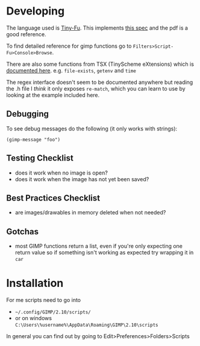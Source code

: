 # Developing

The language used is [Tiny-Fu](http://www.ve3syb.ca/software/tiny-fu/). This
implements [this
spec](https://conservatory.scheme.org/schemers/Documents/Standards/R5RS/r5rs.pdf)
and the pdf is a good reference.

To find detailed reference for gimp functions go to `Filters>Script-Fu>Console>Browse`.

There are also some functions from TSX (TinyScheme eXtensions) which is
[documented
here](https://github.com/mherasg/tsx/blob/master/tsx-functions.txt). e.g.
`file-exists`, `getenv` and `time`

The regex interface doesn't seem to be documented anywhere but reading the .h
file I _think_ it only exposes `re-match`, which you can learn to use by
looking at the example included here.

## Debugging

To see debug messages do the following (it only works with strings):
```
(gimp-message "foo")
```

## Testing Checklist

* does it work when no image is open?
* does it work when the image has not yet been saved?

##  Best Practices Checklist

* are images/drawables in memory deleted when not needed?

## Gotchas

* most GIMP functions return a list, even if you're only expecting one return
  value so if something isn't working as expected try wrapping it in `car`

# Installation

For me scripts need to go into 

* `~/.config/GIMP/2.10/scripts/`
* or on windows `C:\Users\%username%\AppData\Roaming\GIMP\2.10\scripts`

In general you can find out by going to Edit>Preferences>Folders>Scripts
